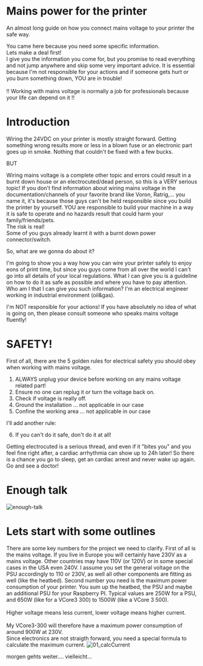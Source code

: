 # Mains power for the printer
An almost long guide on how you connect mains voltage to your printer the safe way. <br>

You came here because you need some specific information.<br>
Lets make a deal first!<br>
I give you the information you come for, but you promise to read everything and not jump anywhere and skip some very important advice.
It is essential because I'm not responsible for your actions and if someone gets hurt or you burn something down, YOU are in trouble!<br><br>
!! Working with mains voltage is normally a job for professionals because your life can depend on it !!


# Introduction
Wiring the 24VDC on your printer is mostly straight forward.
Getting something wrong results more or less in a blown fuse or an electronic part goes up in smoke.
Nothing that couldn't be fixed with a few bucks.

BUT

Wiring mains voltage is a complete other topic and errors could result in a burnt down house or an electrocuted/dead person, so this is a VERY serious topic!
If you don't find information about wiring mains voltage in the documentation/channels of your favorite brand like Voron, Ratrig,... you name it, it's because those guys can't be held responsible since you build the printer by yourself.
YOU are responsible to build your machine in a way it is safe to operate and no hazards result that could harm your family/friends/pets.<br>
The risk is real!<br>
Some of you guys already learnt it with a burnt down power connector/switch.<br>


So, what are we gonna do about it?

I'm going to show you a way how you can wire your printer safely to enjoy eons of print time, but since you guys come from all over the world I can't go into all details of your local regulations.
What I can give you is a guideline on how to do it as safe as possible and where you have to pay attention.
Who am I that I can give you such information? I'm an electrical engineer working in industrial environment (oil&gas).

I'm NOT responsible for your actions! If you have absolutely no idea of what is going on, then please consult someone who speaks mains voltage fluently!

# SAFETY!
First of all, there are the 5 golden rules for electrical safety you should obey when working with mains voltage.

1) ALWAYS unplug your device before working on any mains voltage related part!
2) Ensure no one can replug it or turn the voltage back on.
3) Check if voltage is really off.
4) Ground the installation ... not applicable in our case
5) Confine the working area ... not applicable in our case

I'll add another rule:

6) If you can't do it safe, don't do it at all!

Getting electrocuted is a serious thread, and even if it "bites you" and you feel fine right after, a cardiac arrhythmia can show up to 24h later!
So there is a chance you go to sleep, get an cardiac arrest and never wake up again.
Go and see a doctor!
<br>
# Enough talk
![enough-talk](https://user-images.githubusercontent.com/98351572/172455935-11f3f568-7cac-4458-9d8f-6c5202baf823.jpg)

# Lets start with some outlines

There are some key numbers for the project we need to clarify.
First of all is the mains voltage.
If you live in Europe you will certainly have 230V as a mains voltage. Other countries may have 110V (or 120V) or in some special cases in the USA even 240V. I assume you set the general voltage on the PSU accordingly to 110 or 230V, as well all other components are fitting as well (like the heatbed).
Second number you need is the maximum power consumption of your printer.
You sum up the heatbed, the PSU and maybe an additional PSU for your Raspberry PI.
Typical values are 250W for a PSU, and 650W (like for a VCore3 300) to 1500W (like a VCore 3 500).
<br><br>
Higher voltage means less current, lower voltage means higher current.
<br><br>
My VCore3-300 will therefore have a maximum power consumption of around 900W at 230V.<br>
Since electronics are not straigth forward, you need a special formula to calculate the maximum current.
![01_calcCurrent](https://user-images.githubusercontent.com/98351572/172469113-f9aa93c4-296a-4d89-8ff9-6b9ae922e3db.PNG)



morgen gehts weiter.... vielleicht...
